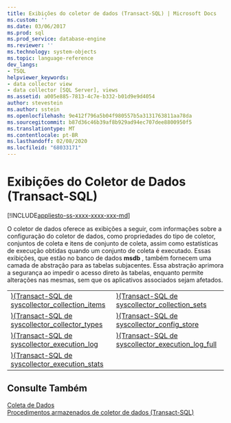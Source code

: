 ```yaml
---
title: Exibições do coletor de dados (Transact-SQL) | Microsoft Docs
ms.custom: ''
ms.date: 03/06/2017
ms.prod: sql
ms.prod_service: database-engine
ms.reviewer: ''
ms.technology: system-objects
ms.topic: language-reference
dev_langs:
- TSQL
helpviewer_keywords:
- data collector view
- data collector [SQL Server], views
ms.assetid: a005e885-7813-4c7e-b332-b01d9e9d4054
author: stevestein
ms.author: sstein
ms.openlocfilehash: 9e412f796a5b04f980557b5a3131763811aa78da
ms.sourcegitcommit: b87d36c46b39af8b929ad94ec707dee8800950f5
ms.translationtype: MT
ms.contentlocale: pt-BR
ms.lasthandoff: 02/08/2020
ms.locfileid: "68033171"
---
```

# <a name="data-collector-views-transact-sql"></a>Exibições do Coletor de Dados (Transact-SQL)
[!INCLUDE[appliesto-ss-xxxx-xxxx-xxx-md](../../includes/appliesto-ss-xxxx-xxxx-xxx-md.md)]

  O coletor de dados oferece as exibições a seguir, com informações sobre a configuração do coletor de dados, como propriedades do tipo de coletor, conjuntos de coleta e itens de conjunto de coleta, assim como estatísticas de execução obtidas quando um conjunto de coleta é executado. Essas exibições, que estão no banco de dados **msdb** , também fornecem uma camada de abstração para as tabelas subjacentes. Essa abstração aprimora a segurança ao impedir o acesso direto às tabelas, enquanto permite alterações nas mesmas, sem que os aplicativos associados sejam afetados.  
  
|||  
|-|-|  
|[&#41;&#40;Transact-SQL de syscollector_collection_items](../../relational-databases/system-catalog-views/syscollector-collection-items-transact-sql.md)|[&#41;&#40;Transact-SQL de syscollector_collection_sets](../../relational-databases/system-catalog-views/syscollector-collection-sets-transact-sql.md)|  
|[&#41;&#40;Transact-SQL de syscollector_collector_types](../../relational-databases/system-catalog-views/syscollector-collector-types-transact-sql.md)|[&#41;&#40;Transact-SQL de syscollector_config_store](../../relational-databases/system-catalog-views/syscollector-config-store-transact-sql.md)|  
|[&#41;&#40;Transact-SQL de syscollector_execution_log](../../relational-databases/system-catalog-views/syscollector-execution-log-transact-sql.md)|[&#41;&#40;Transact-SQL de syscollector_execution_log_full](../../relational-databases/system-catalog-views/syscollector-execution-log-full-transact-sql.md)|  
|[&#41;&#40;Transact-SQL de syscollector_execution_stats](../../relational-databases/system-catalog-views/syscollector-execution-stats-transact-sql.md)||  
  
## <a name="see-also"></a>Consulte Também  
 [Coleta de Dados](../../relational-databases/data-collection/data-collection.md)   
 [Procedimentos armazenados de coletor de dados &#40;Transact-SQL&#41;](../../relational-databases/system-stored-procedures/data-collector-stored-procedures-transact-sql.md)  
  
  
